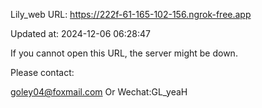 Lily_web URL: https://222f-61-165-102-156.ngrok-free.app

Updated at: 2024-12-06 06:28:47

If you cannot open this URL, the server might be down.

Please contact: 

goley04@foxmail.com Or Wechat:GL_yeaH